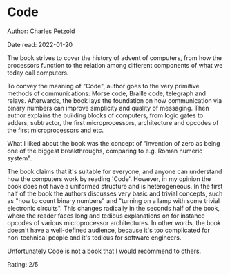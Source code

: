 # Code
Author: Charles Petzold

Date read: 2022-01-20

The book strives to cover the history of advent of computers, from how the processors function to the relation among different components of what we today call computers.

To convey the meaning of "Code", author goes to the very primitive methods of communications: Morse code, Braille code, telegraph and relays. Afterwards, the book lays the foundation on how communication via binary numbers can improve simplicity and quality of messaging. Then author explains the building blocks of computers, from logic gates to adders, subtractor, the first microprocessors, architecture and opcodes of the first microprocessors and etc.

What I liked about the book was the concept of "invention of zero as being one of the biggest breakthroughs, comparing to e.g. Roman numeric system".

The book claims that it's suitable for everyone, and anyone can understand how the computers work by reading 'Code'. However, in my opinion the book does not have a uniformed structure and is heterogeneous. In the first half of the book the authors discusses very basic and trivial concepts, such as "how to count binary numbers" and "turning on a lamp with some trivial electronic circuits". This changes radically in the seconds half of the book, where the reader faces long and tedious explanations on for instance opcodes of various microprocessor architectures. In other words, the book doesn't have a well-defined audience, because it's too complicated for non-technical people and it's tedious for software engineers.

Unfortunately Code is not a book that I would recommend to others.

Rating: 2/5